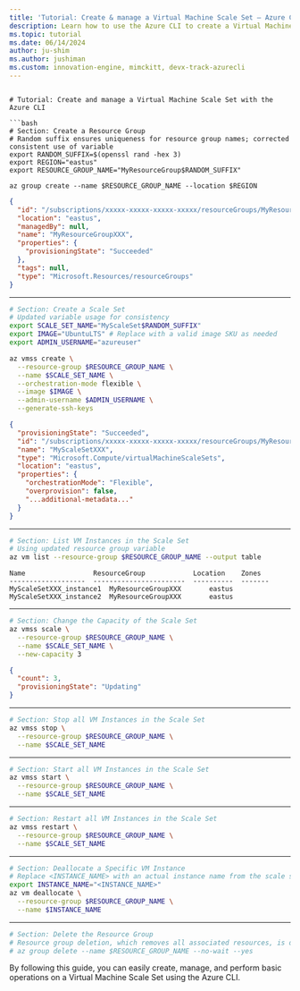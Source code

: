 ```yaml
---
title: 'Tutorial: Create & manage a Virtual Machine Scale Set – Azure CLI'
description: Learn how to use the Azure CLI to create a Virtual Machine Scale Set, along with some common management tasks such as how to start and stop an instance, or change the scale set capacity.
ms.topic: tutorial
ms.date: 06/14/2024
author: ju-shim
ms.author: jushiman
ms.custom: innovation-engine, mimckitt, devx-track-azurecli
---
```

```

# Tutorial: Create and manage a Virtual Machine Scale Set with the Azure CLI

```bash
# Section: Create a Resource Group
# Random suffix ensures uniqueness for resource group names; corrected consistent use of variable
export RANDOM_SUFFIX=$(openssl rand -hex 3)
export REGION="eastus"
export RESOURCE_GROUP_NAME="MyResourceGroup$RANDOM_SUFFIX"

az group create --name $RESOURCE_GROUP_NAME --location $REGION
```

<!-- expected_similarity=0.3 -->

```JSON
{
  "id": "/subscriptions/xxxxx-xxxxx-xxxxx-xxxxx/resourceGroups/MyResourceGroupXXX",
  "location": "eastus",
  "managedBy": null,
  "name": "MyResourceGroupXXX",
  "properties": {
    "provisioningState": "Succeeded"
  },
  "tags": null,
  "type": "Microsoft.Resources/resourceGroups"
}
```

---

```bash
# Section: Create a Scale Set
# Updated variable usage for consistency
export SCALE_SET_NAME="MyScaleSet$RANDOM_SUFFIX"
export IMAGE="UbuntuLTS" # Replace with a valid image SKU as needed
export ADMIN_USERNAME="azureuser"

az vmss create \
  --resource-group $RESOURCE_GROUP_NAME \
  --name $SCALE_SET_NAME \
  --orchestration-mode flexible \
  --image $IMAGE \
  --admin-username $ADMIN_USERNAME \
  --generate-ssh-keys
```

<!-- expected_similarity=0.3 -->

```JSON
{
  "provisioningState": "Succeeded",
  "id": "/subscriptions/xxxxx-xxxxx-xxxxx-xxxxx/resourceGroups/MyResourceGroupXXX/providers/Microsoft.Compute/virtualMachineScaleSets/MyScaleSetXXX",
  "name": "MyScaleSetXXX",
  "type": "Microsoft.Compute/virtualMachineScaleSets",
  "location": "eastus",
  "properties": {
    "orchestrationMode": "Flexible",
    "overprovision": false,
    "...additional-metadata..."
  }
}
```

---

```bash
# Section: List VM Instances in the Scale Set
# Using updated resource group variable
az vm list --resource-group $RESOURCE_GROUP_NAME --output table
```

<!-- expected_similarity=0.3 -->

```text
Name                 ResourceGroup            Location    Zones
-------------------  -----------------------  ----------  -------
MyScaleSetXXX_instance1  MyResourceGroupXXX       eastus
MyScaleSetXXX_instance2  MyResourceGroupXXX       eastus
```

---

```bash
# Section: Change the Capacity of the Scale Set
az vmss scale \
  --resource-group $RESOURCE_GROUP_NAME \
  --name $SCALE_SET_NAME \
  --new-capacity 3
```

<!-- expected_similarity=0.3 -->

```JSON
{
  "count": 3,
  "provisioningState": "Updating"
}
```

---

```bash
# Section: Stop all VM Instances in the Scale Set
az vmss stop \
  --resource-group $RESOURCE_GROUP_NAME \
  --name $SCALE_SET_NAME
```

---

```bash
# Section: Start all VM Instances in the Scale Set
az vmss start \
  --resource-group $RESOURCE_GROUP_NAME \
  --name $SCALE_SET_NAME
```

---

```bash
# Section: Restart all VM Instances in the Scale Set
az vmss restart \
  --resource-group $RESOURCE_GROUP_NAME \
  --name $SCALE_SET_NAME
```

---

```bash
# Section: Deallocate a Specific VM Instance
# Replace <INSTANCE_NAME> with an actual instance name from the scale set
export INSTANCE_NAME="<INSTANCE_NAME>"
az vm deallocate \
  --resource-group $RESOURCE_GROUP_NAME \
  --name $INSTANCE_NAME
```

---

```bash
# Section: Delete the Resource Group
# Resource group deletion, which removes all associated resources, is demonstrated but commented out for safety
# az group delete --name $RESOURCE_GROUP_NAME --no-wait --yes
```

By following this guide, you can easily create, manage, and perform basic operations on a Virtual Machine Scale Set using the Azure CLI.
